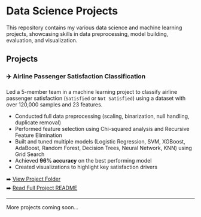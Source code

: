 # Data Science Projects

This repository contains my various data science and machine learning projects, showcasing skills in data preprocessing, model building, evaluation, and visualization.

## Projects

### ✈️ Airline Passenger Satisfaction Classification

Led a 5-member team in a machine learning project to classify airline passenger satisfaction (`Satisfied` or `Not Satisfied`) using a dataset with over 120,000 samples and 23 features.

- Conducted full data preprocessing (scaling, binarization, null handling, duplicate removal)
- Performed feature selection using Chi-squared analysis and Recursive Feature Elimination
- Built and tuned multiple models (Logistic Regression, SVM, XGBoost, AdaBoost, Random Forest, Decision Trees, Neural Network, KNN) using Grid Search
- Achieved **96% accuracy** on the best performing model
- Created visualizations to highlight key satisfaction drivers

➡️ [View Project Folder](./Airline-Passenger-Satisfaction/)  
➡️ [Read Full Project README](./Airline-Passenger-Satisfaction/README.md)

---

More projects coming soon...
